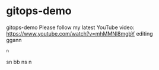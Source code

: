 # gitops-demo
gitops-demo 
Please follow my latest YouTube video: https://www.youtube.com/watch?v=mhMMNl8mgbY
editing  
ggann
   
    n
  
 
sn
 bb
   ns
n
 
